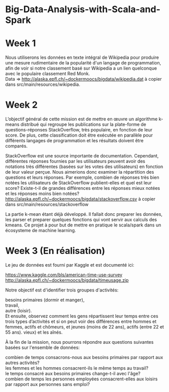 # Big-Data-Analysis-with-Scala-and-Spark

# Week 1 
Nous utiliserons les données en texte intégral de Wikipedia pour produire une mesure rudimentaire
de la popularité d'un langage de programmation, afin de voir si notre classement basé sur Wikipedia a un lien quelconque   
avec le populaire classement Red Monk.  
Data => http://alaska.epfl.ch/~dockermoocs/bigdata/wikipedia.dat à copier dans src/main/resources/wikipedia.  

# Week 2    
L’objectif général de cette mission est de mettre en œuvre un algorithme k-means distribué qui regroupe les publications sur la plate-forme de questions-réponses StackOverflow, très populaire, en fonction de leur score. De plus, cette classification doit être exécutée en parallèle pour différents langages de programmation et les résultats doivent être comparés.  
 
StackOverflow est une source importante de documentation. Cependant, différentes réponses fournies par les utilisateurs peuvent avoir des notations très différentes (basées sur les votes des utilisateurs) en fonction de leur valeur perçue. Nous aimerions donc examiner la répartition des questions et leurs réponses. Par exemple, combien de réponses très bien notées les utilisateurs de StackOverflow publient-elles et quel est leur score? Existe-t-il de grandes différences entre les réponses mieux notées et les réponses moins bien notées?  
http://alaska.epfl.ch/~dockermoocs/bigdata/stackoverflow.csv à copier dans src/main/resources/stackoverflow

La partie k-mean étant déjà développé. Il fallait donc preparer les données, les parser et preparer quelques fonctions qui vont servir aux calculs des kmeans. Ce projet à pour but de mettre en pratique le scala/spark dans un écosysteme de machine learning.

# Week 3 (En réalisation)   

Le jeu de données est fourni par Kaggle et est documenté ici:

https://www.kaggle.com/bls/american-time-use-survey
http://alaska.epfl.ch/~dockermoocs/bigdata/timeusage.zip

Notre objectif est d'identifier trois groupes d'activités:  

besoins primaires (dormir et manger),  
travail,  
autre (loisir).  
Et ensuite, observez comment les gens répartissent leur temps entre ces trois types d’activités et si on peut voir des différences entre hommes et femmes, actifs et chômeurs, et jeunes (moins de 22 ans), actifs (entre 22 et 55 ans). vieux) et les aînés.  

À la fin de la mission, nous pourrons répondre aux questions suivantes basées sur l'ensemble de données:  

combien de temps consacrons-nous aux besoins primaires par rapport aux autres activités?  
les femmes et les hommes consacrent-ils le même temps au travail?  
le temps consacré aux besoins primaires change-t-il avec l'âge?  
combien de temps les personnes employées consacrent-elles aux loisirs par rapport aux personnes sans emploi?  

